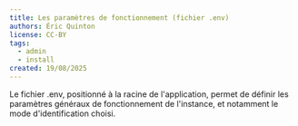 ```yaml
---
title: Les paramètres de fonctionnement (fichier .env)
authors: Éric Quinton
license: CC-BY
tags:
  - admin
  - install
created: 19/08/2025
---
```

Le fichier .env, positionné à la racine de l'application, permet de définir les paramètres généraux de fonctionnement de l'instance, et notamment le mode d'identification choisi.